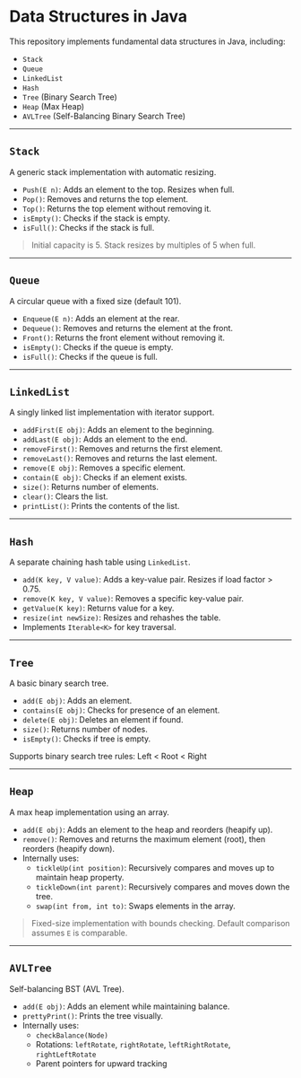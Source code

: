 # Data Structures in Java

This repository implements fundamental data structures in Java, including:

- `Stack`
- `Queue`
- `LinkedList`
- `Hash`
- `Tree` (Binary Search Tree)
- `Heap` (Max Heap)
- `AVLTree` (Self-Balancing Binary Search Tree)

---

## `Stack`

A generic stack implementation with automatic resizing.

- `Push(E n)`: Adds an element to the top. Resizes when full.
- `Pop()`: Removes and returns the top element.
- `Top()`: Returns the top element without removing it.
- `isEmpty()`: Checks if the stack is empty.
- `isFull()`: Checks if the stack is full.

> Initial capacity is 5. Stack resizes by multiples of 5 when full.

---

## `Queue`

A circular queue with a fixed size (default 101).

- `Enqueue(E n)`: Adds an element at the rear.
- `Dequeue()`: Removes and returns the element at the front.
- `Front()`: Returns the front element without removing it.
- `isEmpty()`: Checks if the queue is empty.
- `isFull()`: Checks if the queue is full.

---

## `LinkedList`

A singly linked list implementation with iterator support.

- `addFirst(E obj)`: Adds an element to the beginning.
- `addLast(E obj)`: Adds an element to the end.
- `removeFirst()`: Removes and returns the first element.
- `removeLast()`: Removes and returns the last element.
- `remove(E obj)`: Removes a specific element.
- `contain(E obj)`: Checks if an element exists.
- `size()`: Returns number of elements.
- `clear()`: Clears the list.
- `printList()`: Prints the contents of the list.

---

## `Hash`

A separate chaining hash table using `LinkedList`.

- `add(K key, V value)`: Adds a key-value pair. Resizes if load factor > 0.75.
- `remove(K key, V value)`: Removes a specific key-value pair.
- `getValue(K key)`: Returns value for a key.
- `resize(int newSize)`: Resizes and rehashes the table.
- Implements `Iterable<K>` for key traversal.

---

## `Tree`

A basic binary search tree.

- `add(E obj)`: Adds an element.
- `contains(E obj)`: Checks for presence of an element.
- `delete(E obj)`: Deletes an element if found.
- `size()`: Returns number of nodes.
- `isEmpty()`: Checks if tree is empty.

Supports binary search tree rules: Left < Root < Right

---

## `Heap`

A max heap implementation using an array.

- `add(E obj)`: Adds an element to the heap and reorders (heapify up).
- `remove()`: Removes and returns the maximum element (root), then reorders (heapify down).
- Internally uses:
  - `tickleUp(int position)`: Recursively compares and moves up to maintain heap property.
  - `tickleDown(int parent)`: Recursively compares and moves down the tree.
  - `swap(int from, int to)`: Swaps elements in the array.

> Fixed-size implementation with bounds checking. Default comparison assumes `E` is comparable.

---

## `AVLTree`

Self-balancing BST (AVL Tree).

- `add(E obj)`: Adds an element while maintaining balance.
- `prettyPrint()`: Prints the tree visually.
- Internally uses:
  - `checkBalance(Node)`
  - Rotations: `leftRotate`, `rightRotate`, `leftRightRotate`, `rightLeftRotate`
  - Parent pointers for upward tracking